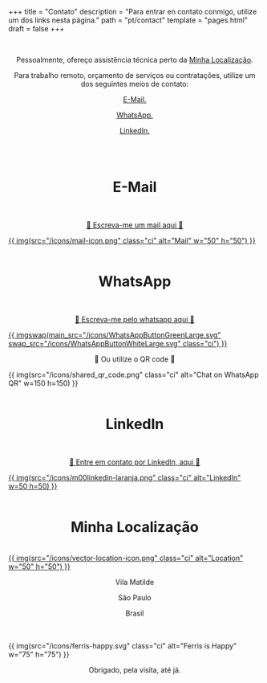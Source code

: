 +++
title = "Contato"
description = "Para entrar en contato conmigo, utilize um dos links nesta página."
path = "pt/contact"
template = "pages.html"
draft = false
+++



<br>
<p style="text-align: center;">Pessoalmente, ofereço assistência técnica perto da <a class="link" href="#ubicación" data-scroll> Minha Localização</a>.</p>
<p style="text-align: center;">Para trabalho remoto, orçamento de serviços ou contratações, utilize um dos seguintes meios de contato:</p>
<p style="text-align: center;"><a class="link" href="#mail" data-scroll>E-Mail.</a></p>
<p style="text-align: center;"><a class="link" href="#whatsapp" data-scroll>WhatsApp.</a></p>
<p style="text-align: center;"><a class="link" href="#linkedin" data-scroll>LinkedIn.</a></p>
<br>
<br>
<h1 style="text-align: center;"><a name="mail">E-Mail</a></h1>
<br>
<p style="text-align: center;"><a aria-label="" href="mailto:info@luis-ti.dev.br">🔻 Escreva-me um mail aqui 🔻</p>
{{ img(src="/icons/mail-icon.png" class="ci" alt="Mail" w="50" h="50") }}
</a>
<br>
<br>
<h1 style="text-align: center;"><a name="whatsapp">WhatsApp</a></h1>

<br>

<p style="text-align: center;"><a aria-label="Chat on WhatsApp" href="https://wa.me/5511933014430">🔻 Escreva-me pelo whatsapp aqui 🔻</p>
{{ imgswap(main_src="/icons/WhatsAppButtonGreenLarge.svg" swap_src="/icons/WhatsAppButtonWhiteLarge.svg" class="ci") }}
</a>
<br>
<p style="text-align: center;">🔻 Ou utilize o QR code 🔻</p>

{{ img(src="/icons/shared_qr_code.png" class="ci" alt="Chat on WhatsApp QR" w=150 h=150) }}
<br>
<br>
<h1 style="text-align: center;"><a name="linkedin">LinkedIn</a></h1>
<br>
<p style="text-align: center;"><a aria-label="Linkedin" href="https://www.linkedin.com/in/luis-ricardo-mart%C3%ADnez-d%C3%ADaz/">🔻 Entre em contato por LinkedIn, aqui 🔻</p>

{{ img(src="/icons/m00linkedin-laranja.png" class="ci" alt="LinkedIn" w=50 h=50) }}
</a>
<br>
<br>
<h1 style="text-align: center;"><a name="ubicación">Minha Localização</a></h1>
<br>
<a aria-label="" href="https://maps.app.goo.gl/2jhxeaV6scHKJsFY9">
{{ img(src="/icons/vector-location-icon.png" class="ci" alt="Location" w="50" h="50") }}
</a>
<p style="text-align: center;">Vila Matilde</p>
<p style="text-align: center;">São Paulo</p>
<p style="text-align: center;">Brasil</p>
<br>
<br>
{{ img(src="/icons/ferris-happy.svg" class="ci" alt="Ferris is Happy" w="75" h="75") }}

<p style="text-align: center;">Obrigado, pela visita, até já.</p>

